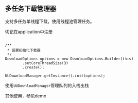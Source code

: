 ## 多任务下载管理器

支持多任务单线程下载，使用线程池管理任务。

切记在application中注册

```简单使用

/**
 * 设置初始化下载器
 */
DownloadOptions options = new DownloadOptions.Builder(this)
        .setCoreThreadSize(3)
        .create();

UUDownloadManager.getInstance().init(options);
```

使用```UUDownloadManager```管理队列的入栈出栈

其他使用，参见demo
